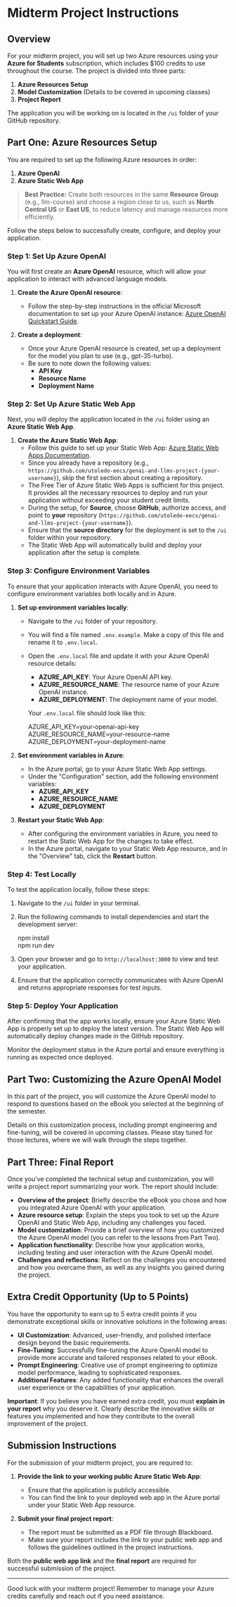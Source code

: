 # Midterm Project Instructions

## Overview
For your midterm project, you will set up two Azure resources using your **Azure for Students** subscription, which includes $100 credits to use throughout the course. The project is divided into three parts:

1. **Azure Resources Setup**
2. **Model Customization** (Details to be covered in upcoming classes)
3. **Project Report**

The application you will be working on is located in the `/ui` folder of your GitHub repository.

## Part One: Azure Resources Setup

You are required to set up the following Azure resources in order:

1. **Azure OpenAI**
2. **Azure Static Web App**

> **Best Practice:** Create both resources in the same **Resource Group** (e.g., llm-course) and choose a region close to us, such as **North Central US** or **East US**, to reduce latency and manage resources more efficiently.


Follow the steps below to successfully create, configure, and deploy your application.

### Step 1: Set Up Azure OpenAI
You will first create an **Azure OpenAI** resource, which will allow your application to interact with advanced language models.

1. **Create the Azure OpenAI resource**:
   - Follow the step-by-step instructions in the official Microsoft documentation to set up your Azure OpenAI instance: [Azure OpenAI Quickstart Guide](https://learn.microsoft.com/en-us/azure/cognitive-services/openai/quickstart).

2. **Create a deployment**:
   - Once your Azure OpenAI resource is created, set up a deployment for the model you plan to use (e.g., gpt-35-turbo).
   - Be sure to note down the following values:
     - **API Key**
     - **Resource Name**
     - **Deployment Name**

### Step 2: Set Up Azure Static Web App
Next, you will deploy the application located in the `/ui` folder using an **Azure Static Web App**.

1. **Create the Azure Static Web App**:
   - Follow this guide to set up your Static Web App: [Azure Static Web Apps Documentation](https://learn.microsoft.com/en-us/azure/static-web-apps/get-started-portal?tabs=vanilla-javascript&pivots=github#create-a-static-web-app).
   - Since you already have a repository (e.g., `https://github.com/utoledo-eecs/genai-and-llms-project-{your-username}`), skip the first section about creating a repository.
   - The Free Tier of Azure Static Web Apps is sufficient for this project. It provides all the necessary resources to deploy and run your application without exceeding your student credit limits.
   - During the setup, for **Source**, choose **GitHub**, authorize access, and point to **your** repository (`https://github.com/utoledo-eecs/genai-and-llms-project-{your-username}`).
   - Ensure that the **source directory** for the deployment is set to the `/ui` folder within your repository.
   - The Static Web App will automatically build and deploy your application after the setup is complete.

### Step 3: Configure Environment Variables
To ensure that your application interacts with Azure OpenAI, you need to configure environment variables both locally and in Azure.

1. **Set up environment variables locally**:
   - Navigate to the `/ui` folder of your repository.
   - You will find a file named `.env.example`. Make a copy of this file and rename it to `.env.local`.
   - Open the `.env.local` file and update it with your Azure OpenAI resource details:
     - **AZURE_API_KEY**: Your Azure OpenAI API key.
     - **AZURE_RESOURCE_NAME**: The resource name of your Azure OpenAI instance.
     - **AZURE_DEPLOYMENT**: The deployment name of your model.

     Your `.env.local` file should look like this:

     AZURE_API_KEY=your-openai-api-key  
     AZURE_RESOURCE_NAME=your-resource-name  
     AZURE_DEPLOYMENT=your-deployment-name  

2. **Set environment variables in Azure**:
   - In the Azure portal, go to your Azure Static Web App settings.
   - Under the "Configuration" section, add the following environment variables:
     - **AZURE_API_KEY**
     - **AZURE_RESOURCE_NAME**
     - **AZURE_DEPLOYMENT**

3. **Restart your Static Web App**:
   - After configuring the environment variables in Azure, you need to restart the Static Web App for the changes to take effect.
   - In the Azure portal, navigate to your Static Web App resource, and in the "Overview" tab, click the **Restart** button.

### Step 4: Test Locally
To test the application locally, follow these steps:

1. Navigate to the `/ui` folder in your terminal.
2. Run the following commands to install dependencies and start the development server:

   npm install  
   npm run dev  

3. Open your browser and go to `http://localhost:3000` to view and test your application.
4. Ensure that the application correctly communicates with Azure OpenAI and returns appropriate responses for test inputs.

### Step 5: Deploy Your Application
After confirming that the app works locally, ensure your Azure Static Web App is properly set up to deploy the latest version. The Static Web App will automatically deploy changes made in the GitHub repository.

Monitor the deployment status in the Azure portal and ensure everything is running as expected once deployed.

## Part Two: Customizing the Azure OpenAI Model
In this part of the project, you will customize the Azure OpenAI model to respond to questions based on the eBook you selected at the beginning of the semester.

Details on this customization process, including prompt engineering and fine-tuning, will be covered in upcoming classes. Please stay tuned for those lectures, where we will walk through the steps together.

## Part Three: Final Report

Once you’ve completed the technical setup and customization, you will write a project report summarizing your work. The report should include:

- **Overview of the project**: Briefly describe the eBook you chose and how you integrated Azure OpenAI with your application.
- **Azure resource setup**: Explain the steps you took to set up the Azure OpenAI and Static Web App, including any challenges you faced.
- **Model customization**: Provide a brief overview of how you customized the Azure OpenAI model (you can refer to the lessons from Part Two).
- **Application functionality**: Describe how your application works, including testing and user interaction with the Azure OpenAI model.
- **Challenges and reflections**: Reflect on the challenges you encountered and how you overcame them, as well as any insights you gained during the project.

## Extra Credit Opportunity (Up to 5 Points)

You have the opportunity to earn up to 5 extra credit points if you demonstrate exceptional skills or innovative solutions in the following areas:

- **UI Customization**: Advanced, user-friendly, and polished interface design beyond the basic requirements.
- **Fine-Tuning**: Successfully fine-tuning the Azure OpenAI model to provide more accurate and tailored responses related to your eBook.
- **Prompt Engineering**: Creative use of prompt engineering to optimize model performance, leading to sophisticated responses.
- **Additional Features**: Any added functionality that enhances the overall user experience or the capabilities of your application.

**Important**: If you believe you have earned extra credit, you must **explain in your report** why you deserve it. Clearly describe the innovative skills or features you implemented and how they contribute to the overall improvement of the project.

## Submission Instructions

For the submission of your midterm project, you are required to:

1. **Provide the link to your working public Azure Static Web App**:
   - Ensure that the application is publicly accessible.
   - You can find the link to your deployed web app in the Azure portal under your Static Web App resource.

2. **Submit your final project report**:
   - The report must be submitted as a PDF file through Blackboard.
   - Make sure your report includes the link to your public web app and follows the guidelines outlined in the project instructions.

Both the **public web app link** and the **final report** are required for successful submission of the project.

---

Good luck with your midterm project! Remember to manage your Azure credits carefully and reach out if you need assistance.

